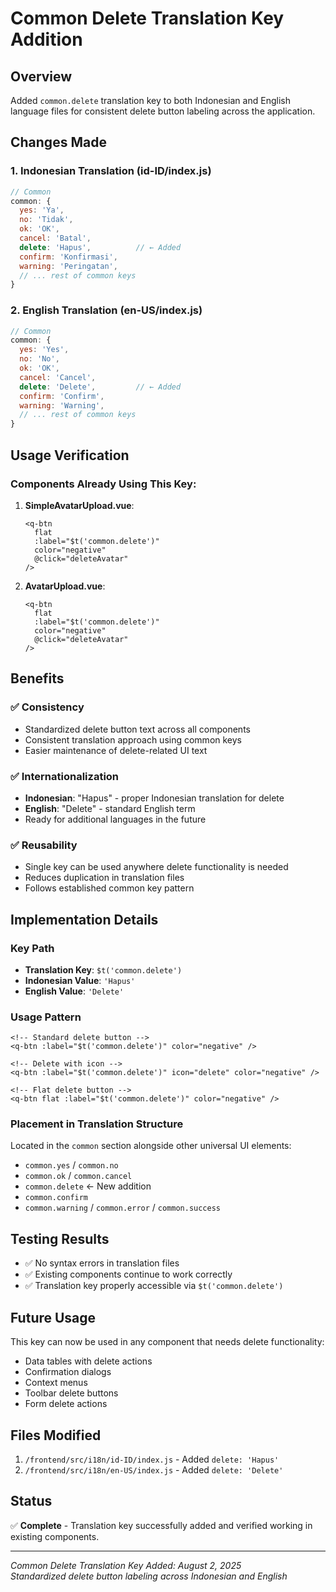 # Common Delete Translation Key Addition

## Overview

Added `common.delete` translation key to both Indonesian and English language files for consistent delete button labeling across the application.

## Changes Made

### 1. Indonesian Translation (id-ID/index.js)

```javascript
// Common
common: {
  yes: 'Ya',
  no: 'Tidak',
  ok: 'OK',
  cancel: 'Batal',
  delete: 'Hapus',          // ← Added
  confirm: 'Konfirmasi',
  warning: 'Peringatan',
  // ... rest of common keys
}
```

### 2. English Translation (en-US/index.js)

```javascript
// Common
common: {
  yes: 'Yes',
  no: 'No',
  ok: 'OK',
  cancel: 'Cancel',
  delete: 'Delete',         // ← Added
  confirm: 'Confirm',
  warning: 'Warning',
  // ... rest of common keys
}
```

## Usage Verification

### Components Already Using This Key:

1. **SimpleAvatarUpload.vue**:

   ```vue
   <q-btn
     flat
     :label="$t('common.delete')"
     color="negative"
     @click="deleteAvatar"
   />
   ```

2. **AvatarUpload.vue**:
   ```vue
   <q-btn
     flat
     :label="$t('common.delete')"
     color="negative"
     @click="deleteAvatar"
   />
   ```

## Benefits

### ✅ Consistency

- Standardized delete button text across all components
- Consistent translation approach using common keys
- Easier maintenance of delete-related UI text

### ✅ Internationalization

- **Indonesian**: "Hapus" - proper Indonesian translation for delete
- **English**: "Delete" - standard English term
- Ready for additional languages in the future

### ✅ Reusability

- Single key can be used anywhere delete functionality is needed
- Reduces duplication in translation files
- Follows established common key pattern

## Implementation Details

### Key Path

- **Translation Key**: `$t('common.delete')`
- **Indonesian Value**: `'Hapus'`
- **English Value**: `'Delete'`

### Usage Pattern

```vue
<!-- Standard delete button -->
<q-btn :label="$t('common.delete')" color="negative" />

<!-- Delete with icon -->
<q-btn :label="$t('common.delete')" icon="delete" color="negative" />

<!-- Flat delete button -->
<q-btn flat :label="$t('common.delete')" color="negative" />
```

### Placement in Translation Structure

Located in the `common` section alongside other universal UI elements:

- `common.yes` / `common.no`
- `common.ok` / `common.cancel`
- `common.delete` ← New addition
- `common.confirm`
- `common.warning` / `common.error` / `common.success`

## Testing Results

- ✅ No syntax errors in translation files
- ✅ Existing components continue to work correctly
- ✅ Translation key properly accessible via `$t('common.delete')`

## Future Usage

This key can now be used in any component that needs delete functionality:

- Data tables with delete actions
- Confirmation dialogs
- Context menus
- Toolbar delete buttons
- Form delete actions

## Files Modified

1. `/frontend/src/i18n/id-ID/index.js` - Added `delete: 'Hapus'`
2. `/frontend/src/i18n/en-US/index.js` - Added `delete: 'Delete'`

## Status

✅ **Complete** - Translation key successfully added and verified working in existing components.

---

_Common Delete Translation Key Added: August 2, 2025_  
_Standardized delete button labeling across Indonesian and English_
